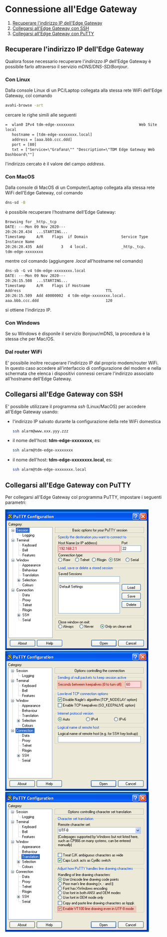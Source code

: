 # Connessione all'Edge Gateway


1. [Recuperare l'indirizzo IP dell'Edge Gateway](#recuperare-lindirizzo-ip-delledge-gateway)
2. [Collegarsi all'Edge Gateway con SSH](#collegarsi-alledge-gateway-con-ssh)
3. [Collegarsi all'Edge Gateway con PuTTY](#collegarsi-alledge-gateway-con-putty)

## Recuperare l'indirizzo IP dell'Edge Gateway

Qualora fosse necessario recuperare l'*indirizzo IP* dell'Edge Gateway è possibile farlo attraverso il servizio *mDNS/DNS-SD/Bonjour*.

### Con Linux
Dalla console Linux di un PC/Laptop collegata alla stessa rete WiFi dell'Edge Gateway, col comando
```bash
avahi-browse -art
```
cercare le righe simili alle seguenti
```
=  wlan0 IPv4 tdm-edge-xxxxxxxx                             Web Site             local
   hostname = [tdm-edge-xxxxxxxx.local]
   address = [aaa.bbb.ccc.ddd]
   port = [80]
   txt = ["Service=\"Grafana\"" "Description=\"TDM Edge Gateway Web Dashboard\""]
```
l'indirizzo cercato è il valore del campo *address*.

### Con MacOS
Dalla console di MacOS di un Computer/Laptop collegata alla stessa rete WiFi dell'Edge Gateway, col comando
```bash
dns-sd -B
```
è possibile recuperare l'hostname dell'Edge Gateway:
```
Browsing for _http._tcp
DATE: ---Mon 09 Nov 2020---
20:26:20.434  ...STARTING...
Timestamp     A/R    Flags  if Domain               Service Type         Instance Name
20:26:20.435  Add        3   4 local.               _http._tcp.          tdm-edge-xxxxxxxx
```
mentre col comando (aggiungere *.local* all'hostname nel comando)
```
dns-sb -G v4 tdm-edge-xxxxxxxx.local
DATE: ---Mon 09 Nov 2020---
20:26:15.508  ...STARTING...
Timestamp     A/R    Flags if Hostname                               Address                                      TTL
20:26:15.509  Add 40000002  4 tdm-edge-xxxxxxxx.local.               aaa.bbb.ccc.ddd                              120
```
si ottiene l'indirizzo IP.

### Con Windows
Se su Windows è disponile il servizio Bonjour/mDNS, la procedura è la stessa che per Mac/OS.

### Dal router WiFi
E' possibile inoltre recuperare l'indirizzo IP dal proprio modem/router WiFi.
In questo caso accedere all'interfaccio di configurazione del modem e nella
schermata che elenca i dispositivi connessi cercare l'indirizzo associato
all'hostname dell'Edge Gateway.

## Collegarsi all'Edge Gateway con SSH
E' possibile utilizzare il programma *ssh* (Linux/MacOS) per accedere all'Edge Gateway usando:

  * l'indirizzo IP salvato durante la configurazione della rete WiFi domestica
    ```bash
    ssh alarm@www.xxx.yyy.zzz
    ```
  * il nome dell'host: **tdm-edge-xxxxxxxx**, es:
    ```bash
    ssh alarm@tdm-edge-xxxxxxxx
    ```
  * il nome dell'host: **tdm-edge-xxxxxxxx.local**, es:
    ```bash
    ssh alarm@tdm-edge-xxxxxxxx.local
    ```

## Collegarsi all'Edge Gateway con PuTTY

Per collegarsi all'Edge Gateway col programma PuTTY, impostare i seguenti parametri:

![Inserimento IP](../img/putty_ip.png)
![Timeout](../img/putty_timeout.png)
![Translation](../img/putty_translation.png)
